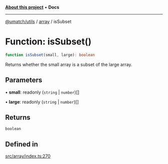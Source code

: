 [**About this project**](../../README.md) • **Docs**

***

[@umatch/utils](../../api.md) / [array](../README.md) / isSubset

# Function: isSubset()

```ts
function isSubset(small, large): boolean
```

Returns whether the small array is a subset of the large array.

## Parameters

• **small**: readonly (`string` \| `number`)[]

• **large**: readonly (`string` \| `number`)[]

## Returns

`boolean`

## Defined in

[src/array/index.ts:270](https://github.com/umatch-oficial/utils/blob/main/src/array/index.ts#L270)
